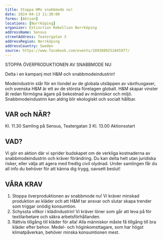 ```yaml
---
title: Stoppa HMs snabbmode nu!
date: 2024-04-13 11:30:00
forms: [Aktion]
locations: [Norrköping]
organizer: Extinction Rebellion Norrköping
addressName: Sensus
streetAddress: Teatergatan 3
addressRegion: Norrköping
addressCountry: Sweden
source: https://www.facebook.com/events/1093889251845977/
---
```

STOPPA ÖVERPRODUKTIONEN AV SNABBMODE NU 

Delta i en kampanj mot H&M och snabbmodeindustrin!

Modeindustrin står för en tiondel av de globala utsläppen av växthusgaser, och svenska H&M är ett av de största företagen globalt. H&M skapar vinster åt redan förmögna ägare på bekostnad av människor och miljö. Snabbmodeindustrin kan aldrig blir ekologiskt och socialt hållbar.

## VAR och NÄR? 
Kl. 11.30 Samling på Sensus, Teatergatan 3
Kl. 13.00 Aktionsstart

## VAD?
Vi gör en aktion där vi sprider budskapet om de verkliga kostnaderna av snabbmodeindustrin och kräver förändring. Du kan delta helt utan juridiska risker, eller välja att agera med fredlig civil olydnad. Under samlingen får du all info du behöver för att känna dig trygg, oavsett beslut!

## VÅRA KRAV
1. Stoppa överproduktionen av snabbmode nu!
Vi kräver minskad produktion av kläder och att H&M tar ansvar och slutar skapa trender som triggar onödig konsumtion.
2. Schyssta villkor i klädindustrin!
Vi kräver löner som går att leva på för textilarbetare och säkra arbetsförhållanden.
3. Rättvis tillgång till kläder för alla!
Alla människor måste få tillgång till bra kläder efter behov. Medel- och höginkomsttagare, som har högst klimatpåverkan, behöver minska konsumtionen mest.

